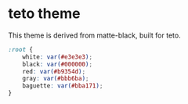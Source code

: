 # teto theme

This theme is derived from matte-black, built for teto.

```css
:root {
    white: var(#e3e3e3);
    black: var(#000000);
    red: var(#b9354d);
    gray: var(#bbb6ba);
    baguette: var(#bba171);
}
```